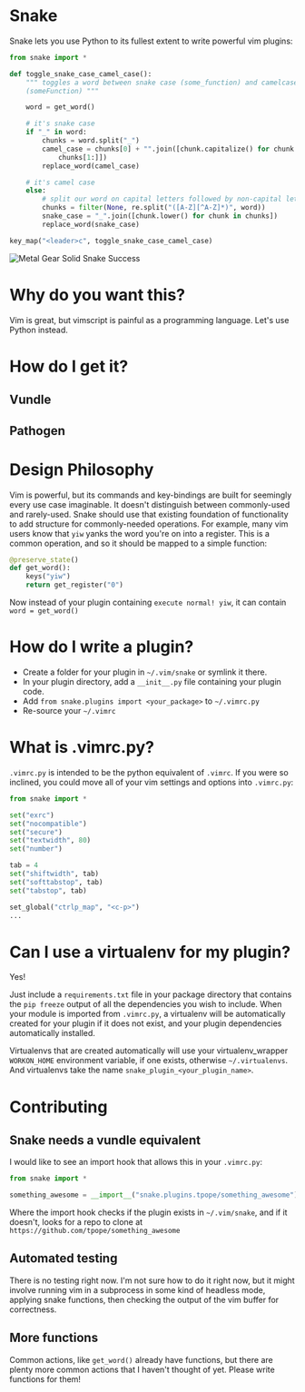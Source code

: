 Snake
=====

Snake lets you use Python to its fullest extent to write powerful vim plugins:

```python
from snake import *

def toggle_snake_case_camel_case():
    """ toggles a word between snake case (some_function) and camelcase
    (someFunction) """

    word = get_word()

    # it's snake case
    if "_" in word:
        chunks = word.split("_")
        camel_case = chunks[0] + "".join([chunk.capitalize() for chunk in
            chunks[1:]])
        replace_word(camel_case)

    # it's camel case
    else:
        # split our word on capital letters followed by non-capital letters
        chunks = filter(None, re.split("([A-Z][^A-Z]*)", word))
        snake_case = "_".join([chunk.lower() for chunk in chunks])
        replace_word(snake_case)

key_map("<leader>c", toggle_snake_case_camel_case)
```

![Metal Gear Solid Snake Success](http://i.imgur.com/ZFr3vXG.gif)

Why do you want this?
=====================

Vim is great, but vimscript is painful as a programming language.  Let's use
Python instead.

How do I get it?
================

Vundle
------

Pathogen
--------

Design Philosophy
=================

Vim is powerful, but its commands and key-bindings are built for seemingly every
use case imaginable.  It doesn't distinguish between commonly-used and
rarely-used.  Snake should use that existing foundation of functionality to add
structure for commonly-needed operations.  For example, many vim users know that
`yiw` yanks the word you're on into a register.  This is a common operation, and
so it should be mapped to a simple function:

```python
@preserve_state()
def get_word():
    keys("yiw")
    return get_register("0")
```

Now instead of your plugin containing `execute normal! yiw`, it can contain
`word = get_word()`


How do I write a plugin?
========================

* Create a folder for your plugin in `~/.vim/snake` or symlink it there.
* In your plugin directory, add a `__init__.py` file containing your plugin
  code.
* Add `from snake.plugins import <your_package>` to `~/.vimrc.py`
* Re-source your `~/.vimrc`

What is .vimrc.py?
==================

`.vimrc.py` is intended to be the python equivalent of `.vimrc`.  If you were so
inclined, you could move all of your vim settings and options into `.vimrc.py`:

```python
from snake import *

set("exrc")
set("nocompatible")
set("secure")
set("textwidth", 80)
set("number")

tab = 4
set("shiftwidth", tab)
set("softtabstop", tab)
set("tabstop", tab)

set_global("ctrlp_map", "<c-p>")
...
```

Can I use a virtualenv for my plugin?
=====================================

Yes!

Just include a `requirements.txt` file in your package directory that contains
the `pip freeze` output of all the dependencies you wish to include.  When your
module is imported from `.vimrc.py`, a virtualenv will be automatically created
for your plugin if it does not exist, and your plugin dependencies automatically
installed.

Virtualenvs that are created automatically will use your virtualenv\_wrapper
`WORKON_HOME` environment variable, if one exists, otherwise `~/.virtualenvs`.
And virtualenvs take the name `snake_plugin_<your_plugin_name>`.

Contributing
============

Snake needs a vundle equivalent
-------------------------------

I would like to see an import hook that allows this in your `.vimrc.py`:

```python
from snake import *

something_awesome = __import__("snake.plugins.tpope/something_awesome")
```

Where the import hook checks if the plugin exists in `~/.vim/snake`, and if it
doesn't, looks for a repo to clone at
`https://github.com/tpope/something_awesome`

Automated testing
-----------------

There is no testing right now.  I'm not sure how to do it right now, but it
might involve running vim in a subprocess in some kind of headless mode,
applying snake functions, then checking the output of the vim buffer for
correctness.

More functions
--------------

Common actions, like `get_word()` already have functions, but there are plenty
more common actions that I haven't thought of yet.  Please write functions for
them!
